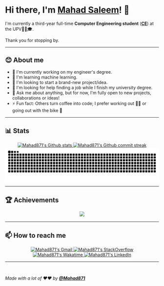 <!-- markdownlint-disable MD033 MD042-->

# Hi there, I'm **[Mahad Saleem](https://github.com/Mahad871)**! 👋

I'm currently a third-year full-time **Computer Engineering student** (**[CE](https://www.upv.es/contenidos/SMAT/epsa/756188normalc.html)**) at the UPV🧑‍🎓🎓.

Thank you for stopping by.

---

## **😊 About me**

- 🔭 I'm currently working on my engineer's degree.
- 🌱 I'm learning machine learning.
- 👯 I'm looking to start a brand-new project/idea.
- 🤔 I'm looking for help finding a job while I finish my university degree.
- 💬 Ask me about anything, but for now, I'm fully open to new projects, collaborations or ideas!
- ⚡ Fun fact: Others turn coffee into code; I prefer working out 🏋🏽 or going out with the bike 🚴

---

## **📊 Stats**

<div align="center" style="text-align:center">
    <a href="#">
        <img width="49%" src="https://github-readme-stats.vercel.app/api?username=Mahad871&show_icons=true&theme=monokai&count_private=true"
            alt="Mahad871's Github stats">
    </a>
    <a href="#">
        <img width="49%" src="https://github-readme-streak-stats.herokuapp.com/?user=Mahad871&theme=monokai"
            alt="Mahad871's Github commit streak">
    </a>
</div>

<img src="https://github.com/Mahad871/Mahad871/blob/output/github-contribution-grid-snake.svg" alt="snake">

---

## **🏆 Achievements**

<div align="center" style="text-align:center">
<img src="https://github-profile-trophy.vercel.app/?username=Mahad871&theme=dracula" /><br />
</div>

---

## **📫 How to reach me**

<div align="center" style="text-align:center">
    <a href="mailto:ms.asd871@gmail.com">
        <img src="https://img.shields.io/badge/-Gmail-EA4335?style=for-the-badge&logo=Gmail&logoColor=white"
            alt="Mahad871's Gmail">
    </a>
    <a href="https://stackoverflow.com/users/9630043/jose998/">
        <img src="https://img.shields.io/badge/-SO-F58025?style=for-the-badge&logo=StackOverflow&logoColor=white"
            alt="Mahad871's StackOverflow">
    </a>
    <a href="https://wakatime.com/@Mahad871">
        <img src="https://img.shields.io/badge/-WakaTime-c14430?style=for-the-badge&logo=Wakatime&logoColor=white@Josee9988&color=green"
            alt="Mahad871's Wakatime">
    </a>
    <a href="https://www.linkedin.com/in/mahad-saleem-9a74b9226">
        <img src="https://img.shields.io/badge/LinkedIn-0A66C2?style=for-the-badge&logo=linkedin&logoColor=white"
            alt="Mahad871's LinkedIn">
    </a>
</div>

---

<br>

_Made with a lot of ❤️❤️ by **[@Mahad871](https://github.com/Mahad871)**_
